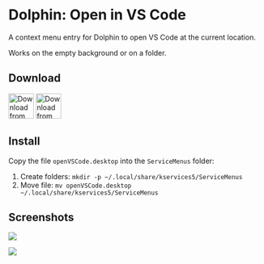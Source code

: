 # Dolphin: Open in VS Code

A context menu entry for Dolphin to open VS Code at the current location.

Works on the empty background or on a folder.

## Download

<a href="https://store.kde.org/p/1413799/"><img alt="Download from the KDE Store" height="50px"
src="https://img.shields.io/badge/KDE_Store-blue?style=for-the-badge&logo=kde"></a>
<a href="https://github.com/Merrit/kde-dolphin-open-vscode/releases/latest"><img alt="Download from GitHub" height="50px"
src="https://img.shields.io/badge/GitHub-blue?style=for-the-badge&logo=github"></a>

## Install

Copy the file `openVSCode.desktop` into the `ServiceMenus` folder:
1. Create folders: `mkdir -p ~/.local/share/kservices5/ServiceMenus`
2. Move file: `mv openVSCode.desktop ~/.local/share/kservices5/ServiceMenus`

## Screenshots

![](screenshots/open_vscode_1.png)

![](screenshots/open_vscode_2.png)
